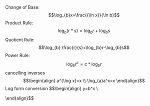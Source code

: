 Change of Base:
$$\log_{b}x=\frac{{\ln x}}{\ln b}$$
Product Rule:  $$\log_{b}(r*s)=\log_{b}r+\log_{b}s$$
Quotient Rule:  $$\log_{b} \frac{r}{s}=\log_{b}r-\log_{b}s$$
Power Rule:  $$\log_{b}r^c=c*\log_{b}r$$
cancelling inverses
$$\begin{align}
a^{\log x}=x \\
\log_{a}a^x=x
\end{align}$$
Log form conversion
$$\begin{align}
y=b^x \\

\end{align}$$